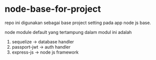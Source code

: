 # node-base-for-project

repo ini digunakan sebagai base project setting pada app node js base.

node module default yang tertampung dalam modul ini adalah

1. sequelize -> database handler
2. passport-jwt -> auth handler
3. express-js -> node js framework

